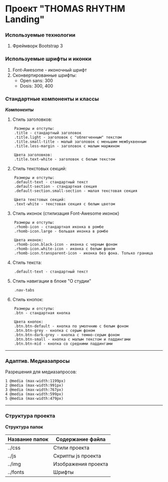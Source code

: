 ﻿Проект "THOMAS RHYTHM Landing"
================================

### Используемые технологии

1. Фреймворк Bootstrap 3

### Используемые шрифты и иконки

1. Font-Awesome - иконочный шрифт 
2. Сконвертированные шрифты:
    * Open sans: 300
    * Dosis: 300, 400

### Стандартные компоненты и классы

***Компоненты***
1. Стиль заголовков:
```
    Размеры и отступы:
    .title - стандартный заголовок
    .title.light - заголовок с "облегченным" текстом
    .title.small-title - малый заголовок с меньшим межбуквенным
    .title.less-margin - заголовок с малым маржином
```
```
    Цвета заголовков:
    .title.text-white - заголовок с белым текстом
```

2. Стиль текстовых секций:
```
    Размеры и отступы:
    .default-text - стандартный текст
    .default-section - стандартная секция
    .default-section.small-section - малая текстовая секция
```
```
    Цвета текстовых секций:
    .text-white - текстовая секция с белым цветом
```
3. Стиль иконок (стилизация Font-Awesome иконок)
```
    Размеры и отступы:
    .rhomb-icon - стандартная иконка в ромбе
    .rhomb-icon.large - большая иконка в ромбе
```
```
    Цвета иконок:
    .rhomb-icon.black-icon - иконка с черным фоном
    .rhomb-icon.white-icon - иконка с белым фоном
    .rhomb-icon.transparent-icon - иконка без фона. Только граница
```

4. Стиль текста:
```
    .default-text - стандартный текст
```

5. Стиль навигации в блоке "О студии"
```
    .nav-tabs
```

6. Стиль кнопок:
```
    Размеры и отступы:
    .btn - стандартная кнопка
```
```
    Цвета кнопок:
    .btn.btn-default - кнопка по умолчнию с белым фоном
    .btn.btn-grey - кнопка с серым фоном
    .btn.btn-dark-grey - кнопка с темно-серым фоном
    .btn.btn-small - кнопка с малым текстом и паддингами
    .btn.btn-mid - кнопка со средними паддингами
```
---

### Адаптив. Медиазапросы

Разрешения для медиазапросов:
```
1 @media (max-width:1199px)
2 @media (max-width:991px)
3 @media (max-width:767px)
4 @media (max-width:599px)
5 @media (max-width:479px)
```
---

### Структура проекта

**Структура папок**

Название папок  | Содержание файла
----------------|----------------------
../css          | Стили проекта
../js           | Скрипты js проекта
../img          | Изображения проекта
../fonts        | Шрифты











